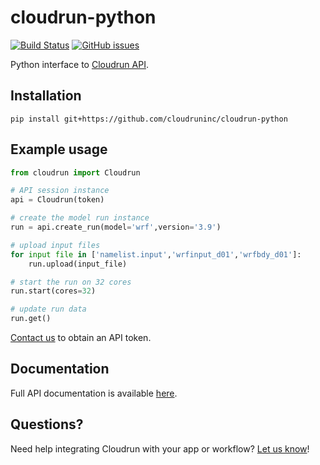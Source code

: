# cloudrun-python

[![Build Status](https://travis-ci.org/cloudruninc/cloudrun-python.svg?branch=master)](https://travis-ci.org/cloudruninc/cloudrun-python)
[![GitHub issues](https://img.shields.io/github/issues/cloudruninc/cloudrun-python.svg)](https://github.com/cloudruninc/cloudrun-python/issues)

Python interface to [Cloudrun API](http://docs.cloudrun.co).

## Installation

```
pip install git+https://github.com/cloudruninc/cloudrun-python
```

## Example usage

```python
from cloudrun import Cloudrun

# API session instance
api = Cloudrun(token)

# create the model run instance
run = api.create_run(model='wrf',version='3.9')

# upload input files
for input file in ['namelist.input','wrfinput_d01','wrfbdy_d01']:
    run.upload(input_file)

# start the run on 32 cores
run.start(cores=32)

# update run data
run.get()
```

[Contact us](accounts@cloudrun.co) to obtain an API token.

## Documentation

Full API documentation is available [here](http://docs.cloudrun.co).

## Questions?

Need help integrating Cloudrun with your app or workflow?
[Let us know](mailto:hello@cloudrun.co)!
